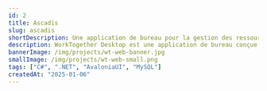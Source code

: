 ```yaml
---
id: 2
title: Ascadis
slug: ascadis
shortDescription: Une application de bureau pour la gestion des ressources en Datacenter.
description: WorkTogether Desktop est une application de bureau conçue pour la gestion des ressources en Datacenter. Cette solution permet aux utilisateurs de réserver des unités dans des baies, de les gérer et de les administrer facilement via une interface intuitive.
bannerImage: /img/projects/wt-web-banner.jpg
smallImage: /img/projects/wt-web-small.png
tags: ["C#", ".NET", "AvaloniaUI", "MySQL"]
createdAt: "2025-01-06"
---
```


